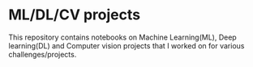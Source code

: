 # ML/DL/CV projects
This repository contains notebooks on Machine Learning(ML), Deep learning(DL) and Computer vision projects that I worked on for various challenges/projects. 
